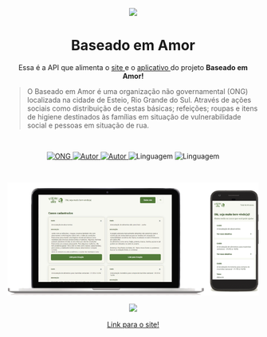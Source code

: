 
<p align="center">
   <img src="http://baseadoemamor.com/static/media/logo.665fb687.png" width="200"/>
</p>

<h1 align="center">Baseado em Amor</h1>

<p align="center"> Essa é a API que alimenta o  <a href="http://baseadoemamor.com/"> site </a> e o <a href="https://play.google.com/store/apps/details?id=com.pinkyandbrain.baseadoemamor"> aplicativo </a> do projeto  <b> Baseado em Amor! </b> </p>

>O Baseado em Amor é uma organização não governamental (ONG) localizada na cidade de Esteio, Rio Grande do Sul. Através de ações sociais como distribuição de cestas básicas; refeições; roupas e itens de higiene destinados às famílias em situação de vulnerabilidade social e pessoas em situação de rua.

&nbsp;

<p align="center">
 <a href="http://baseadoemamor.com/">
  <img alt="ONG" src="https://img.shields.io/badge/ong-baseado_em_amor-537C3A?style=flat">
 </a>
   
 <a href="https://github.com/arthurmaiav">
  <img alt="Autor" src="https://img.shields.io/badge/autor-arthurmaiav-537C3A?style=flat">
 </a>

  <a href="https://github.com/Baldrockk">
    <img alt="Autor" src="https://img.shields.io/badge/autor-baldrockk-537C3A?style=flat">
  </a>

  <img alt="Linguagem" src="https://img.shields.io/badge/linguagem-javascript-537C3A?style=flat">
  
  <img alt="Linguagem" src="https://img.shields.io/badge/framework-node.js-537C3A?style=flat">
</p>

&nbsp;
&nbsp;
&nbsp;

<p align="center">
  <img src="https://github.com/arthurmaiav/baseado-em-amor-api/blob/master/assets/frame-api.png?raw=true" border="0" >
</p>

<a href="https://play.google.com/store/apps/details?id=com.pinkyandbrain.baseadoemamor">
  <p align="center">
    <img src="https://play.google.com/intl/en_us/badges/static/images/badges/en_badge_web_generic.png" width="200"/>
  </p>
 </a>
 
<a href="http://baseadoemamor.com/">
  <p align="center">
  Link para o site!
  </p>
</a>

